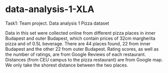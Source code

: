 # data-analysis-1-XLA
Task1: Team project. Data analysis 1
Pizza dataset

Data in this set were collected online from different pizza places in inner Budapest and outer Budapest, which contain prices of 32cm margherita pizza and of 0.5L beverage.
There are 44 places found, 22 from inner Budapest and the other 22 from outer Budapest.
Rating scores, as well as the number of ratings, are from Google Reviews of each restaurant.
Distances (from CEU campus to the pizza restaurant) are from Google map. We only take the shorest distance between the two places. 
